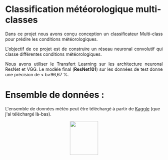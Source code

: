 # Classification météorologique multi-classes

<p align="justify"> 
Dans ce projet nous avons conçu conception un classificateur Multi-class pour prédire les conditions météorologiques.

<p align="justify"> L'objectif de ce projet est de construire un réseau neuronal convolutif qui classe différentes conditions météorologiques.

<p align="justify"> Nous avons utiliser le Transfert Learning sur les architecture neuronal ResNet et VGG. Le modèle final (<b>ResNet101</b>) sur les données de test donne une précision  de < b>96,67</b> %.

# Ensemble de données :
L'ensemble de données météo peut être téléchargé à partir de [Kaggle](https://www.kaggle.com/vijaygiitk/multiclass-weather-dataset) (que j'ai téléchargé là-bas).
<p align="center">
     <img height="108" width="90" src="https://github.com/vijayg15/Multi-class-Weather-Classification/blob/master/figures_and_plots/fol.jpg">
</p>

